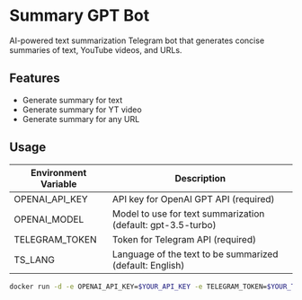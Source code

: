 # Summary GPT Bot

AI-powered text summarization Telegram bot that generates concise summaries of text, YouTube videos, and URLs.

## Features

- Generate summary for text
- Generate summary for YT video
- Generate summary for any URL

## Usage

| Environment Variable | Description |
|----------------------|-------------|
| OPENAI_API_KEY       | API key for OpenAI GPT API (required) |
| OPENAI_MODEL         | Model to use for text summarization (default: gpt-3.5-turbo) |
| TELEGRAM_TOKEN       | Token for Telegram API (required) |
| TS_LANG              | Language of the text to be summarized (default: English) |


```sh
docker run -d -e OPENAI_API_KEY=$YOUR_API_KEY -e TELEGRAM_TOKEN=$YOUR_TOKEN -e TS_LANG=$YOUR_LANGUAGE tonypai/ai-for-life
```